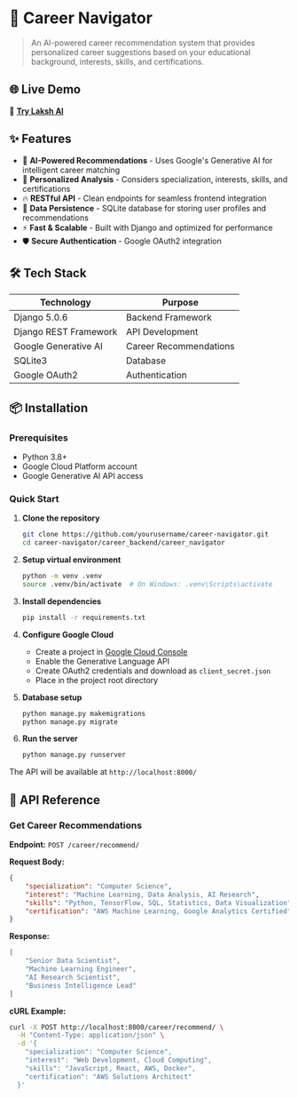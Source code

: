 # 🚀 Career Navigator


> An AI-powered career recommendation system that provides personalized career suggestions based on your educational background, interests, skills, and certifications.

## 🌐 Live Demo

🔗 **[Try Laksh AI]([https://laksh-ai.vercel.app/])**



## ✨ Features

- 🤖 **AI-Powered Recommendations** - Uses Google's Generative AI for intelligent career matching
- 👤 **Personalized Analysis** - Considers specialization, interests, skills, and certifications
- 🔥 **RESTful API** - Clean endpoints for seamless frontend integration
- 💾 **Data Persistence** - SQLite database for storing user profiles and recommendations
- ⚡ **Fast & Scalable** - Built with Django and optimized for performance
- 🛡️ **Secure Authentication** - Google OAuth2 integration

## 🛠️ Tech Stack

| Technology | Purpose |
|------------|---------|
| Django 5.0.6 | Backend Framework |
| Django REST Framework | API Development |
| Google Generative AI | Career Recommendations |
| SQLite3 | Database |
| Google OAuth2 | Authentication |

## 📦 Installation

### Prerequisites
- Python 3.8+
- Google Cloud Platform account
- Google Generative AI API access

### Quick Start

1. **Clone the repository**
   ```bash
   git clone https://github.com/yourusername/career-navigator.git
   cd career-navigator/career_backend/career_navigator
   ```

2. **Setup virtual environment**
   ```bash
   python -m venv .venv
   source .venv/bin/activate  # On Windows: .venv\Scripts\activate
   ```

3. **Install dependencies**
   ```bash
   pip install -r requirements.txt
   ```

4. **Configure Google Cloud**
   - Create a project in [Google Cloud Console](https://console.cloud.google.com/)
   - Enable the Generative Language API
   - Create OAuth2 credentials and download as `client_secret.json`
   - Place in the project root directory

5. **Database setup**
   ```bash
   python manage.py makemigrations
   python manage.py migrate
   ```

6. **Run the server**
   ```bash
   python manage.py runserver
   ```

The API will be available at `http://localhost:8000/`

## 🔗 API Reference

### Get Career Recommendations

**Endpoint:** `POST /career/recommend/`

**Request Body:**
```json
{
    "specialization": "Computer Science",
    "interest": "Machine Learning, Data Analysis, AI Research",
    "skills": "Python, TensorFlow, SQL, Statistics, Data Visualization",
    "certification": "AWS Machine Learning, Google Analytics Certified"
}
```

**Response:**
```json
[
    "Senior Data Scientist",
    "Machine Learning Engineer", 
    "AI Research Scientist",
    "Business Intelligence Lead"
]
```

**cURL Example:**
```bash
curl -X POST http://localhost:8000/career/recommend/ \
  -H "Content-Type: application/json" \
  -d '{
    "specialization": "Computer Science",
    "interest": "Web Development, Cloud Computing",
    "skills": "JavaScript, React, AWS, Docker",
    "certification": "AWS Solutions Architect"
  }'
```

